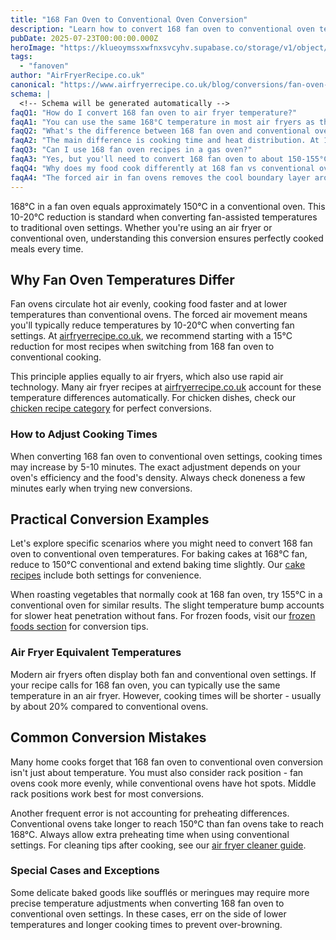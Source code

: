 ```yaml
---
title: "168 Fan Oven to Conventional Oven Conversion"
description: "Learn how to convert 168 fan oven to conventional oven temps with our easy guide. Perfect for air fryer recipes and traditional baking."
pubDate: 2025-07-23T00:00:00.000Z
heroImage: "https://klueoymssxwfnxsvcyhv.supabase.co/storage/v1/object/public/Shmucket/168-fan-oven-to-conventional-oven-conversion.png"
tags:
  - "fanoven"
author: "AirFryerRecipe.co.uk"
canonical: "https://www.airfryerrecipe.co.uk/blog/conversions/fan-oven-to-conventional-oven/168-fan-oven-to-conventional-oven-conversion"
schema: |
  <!-- Schema will be generated automatically -->
faqQ1: "How do I convert 168 fan oven to air fryer temperature?"
faqA1: "You can use the same 168°C temperature in most air fryers as they work similarly to fan ovens. However, reduce cooking time by about 20% as air fryers cook faster than conventional ovens."
faqQ2: "What's the difference between 168 fan oven and conventional oven baking?"
faqA2: "The main difference is cooking time and heat distribution. At 168°C, a fan oven cooks about 15-20% faster than a conventional oven at 150°C due to better air circulation around the food."
faqQ3: "Can I use 168 fan oven recipes in a gas oven?"
faqA3: "Yes, but you'll need to convert 168 fan oven to about 150-155°C in a gas oven. Gas ovens behave similarly to electric conventional ovens, so the same conversion principles apply."
faqQ4: "Why does my food cook differently at 168 fan vs conventional oven?"
faqA4: "The forced air in fan ovens removes the cool boundary layer around food, allowing faster heat transfer. Conventional ovens rely more on radiant heat, which cooks more slowly and can create uneven results without proper rack positioning."
---
```

<p>168°C in a fan oven equals approximately 150°C in a conventional oven. This 10-20°C reduction is standard when converting fan-assisted temperatures to traditional oven settings. Whether you're using an air fryer or conventional oven, understanding this conversion ensures perfectly cooked meals every time.</p>

<h2>Why Fan Oven Temperatures Differ</h2>
<p>Fan ovens circulate hot air evenly, cooking food faster and at lower temperatures than conventional ovens. The forced air movement means you'll typically reduce temperatures by 10-20°C when converting fan settings. At <a href=https://www.airfryerrecipe.co.uk/air-fryer-conversion-chart>airfryerrecipe.co.uk</a>, we recommend starting with a 15°C reduction for most recipes when switching from 168 fan oven to conventional cooking.</p>

<p>This principle applies equally to air fryers, which also use rapid air technology. Many air fryer recipes at <a href=https://www.airfryerrecipe.co.uk/recipes>airfryerrecipe.co.uk</a> account for these temperature differences automatically. For chicken dishes, check our <a href=https://www.airfryerrecipe.co.uk/recipe-category/chicken>chicken recipe category</a> for perfect conversions.</p>

<h3>How to Adjust Cooking Times</h3>
<p>When converting 168 fan oven to conventional oven settings, cooking times may increase by 5-10 minutes. The exact adjustment depends on your oven's efficiency and the food's density. Always check doneness a few minutes early when trying new conversions.</p>

<h2>Practical Conversion Examples</h2>
<p>Let's explore specific scenarios where you might need to convert 168 fan oven to conventional oven temperatures. For baking cakes at 168°C fan, reduce to 150°C conventional and extend baking time slightly. Our <a href=https://www.airfryerrecipe.co.uk/recipe-category/cakes>cake recipes</a> include both settings for convenience.</p>

<p>When roasting vegetables that normally cook at 168 fan oven, try 155°C in a conventional oven for similar results. The slight temperature bump accounts for slower heat penetration without fans. For frozen foods, visit our <a href=https://www.airfryerrecipe.co.uk/recipe-category/frozen-foods>frozen foods section</a> for conversion tips.</p>

<h3>Air Fryer Equivalent Temperatures</h3>
<p>Modern air fryers often display both fan and conventional oven settings. If your recipe calls for 168 fan oven, you can typically use the same temperature in an air fryer. However, cooking times will be shorter - usually by about 20% compared to conventional ovens.</p>

<h2>Common Conversion Mistakes</h2>
<p>Many home cooks forget that 168 fan oven to conventional oven conversion isn't just about temperature. You must also consider rack position - fan ovens cook more evenly, while conventional ovens have hot spots. Middle rack positions work best for most conversions.</p>

<p>Another frequent error is not accounting for preheating differences. Conventional ovens take longer to reach 150°C than fan ovens take to reach 168°C. Always allow extra preheating time when using conventional settings. For cleaning tips after cooking, see our <a href=https://www.airfryerrecipe.co.uk/air-fryer-cleaner>air fryer cleaner guide</a>.</p>

<h3>Special Cases and Exceptions</h3>
<p>Some delicate baked goods like soufflés or meringues may require more precise temperature adjustments when converting 168 fan oven to conventional oven settings. In these cases, err on the side of lower temperatures and longer cooking times to prevent over-browning.</p>
